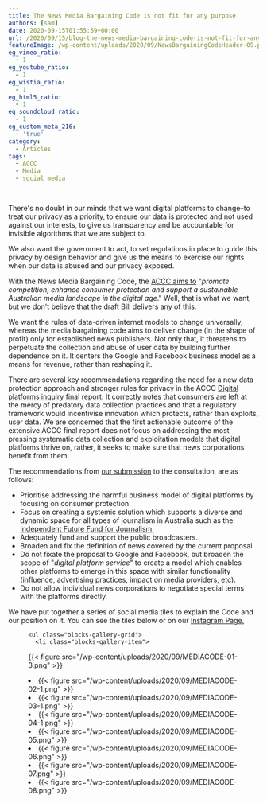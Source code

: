 ```yaml
---
title: The News Media Bargaining Code is not fit for any purpose
authors: [sam]
date: 2020-09-15T01:55:59+00:00
url: /2020/09/15/blog-the-news-media-bargaining-code-is-not-fit-for-any-purpose/
featureImage: /wp-content/uploads/2020/09/NewsBargainingCodeHeader-09.png
eg_vimeo_ratio:
  - 1
eg_youtube_ratio:
  - 1
eg_wistia_ratio:
  - 1
eg_html5_ratio:
  - 1
eg_soundcloud_ratio:
  - 1
eg_custom_meta_216:
  - 'true'
category:
  - Articles
tags:
  - ACCC
  - Media
  - social media

---
```

There's no doubt in our minds that we want digital platforms to change–to treat our privacy as a priority, to ensure our data is protected and not used against our interests, to give us transparency and be accountable for invisible algorithms that we are subject to.

We also want the government to act, to set regulations in place to guide this privacy by design behavior and give us the means to exercise our rights when our data is abused and our privacy exposed.

With the News Media Bargaining Code, the [ACCC aims to][1] "_promote competition, enhance consumer protection and support a sustainable Australian media landscape in the digital age_." Well, that is what we want, but we don't believe that the draft Bill delivers any of this.

We want the rules of data-driven internet models to change universally, whereas the media bargaining code aims to deliver change (in the shape of profit) only for established news publishers. Not only that, it threatens to perpetuate the collection and abuse of user data by building further dependence on it. It centers the Google and Facebook business model as a means for revenue, rather than reshaping it.

There are several key recommendations regarding the need for a new data protection approach and stronger rules for privacy in the ACCC [Digital platforms inquiry final report][2]. It correctly notes that consumers are left at the mercy of predatory data collection practices and that a regulatory framework would incentivise innovation which protects, rather than exploits, user data. We are concerned that the first actionable outcome of the extensive ACCC final report does not focus on addressing the most pressing systematic data collection and exploitation models that digital platforms thrive on, rather, it seeks to make sure that news corporations benefit from them.

The recommendations from [our submission][3] to the consultation, are as follows:

  * Prioritise addressing the harmful business model of digital platforms by focusing on consumer protection.
  * Focus on creating a systemic solution which supports a diverse and dynamic space for all types of journalism in Australia such as the [Independent Future Fund for Journalism.][4]
  * Adequately fund and support the public broadcasters.
  * Broaden and fix the definition of news covered by the current proposal.
  * Do not fixate the proposal to Google and Facebook, but broaden the scope of "_digital platform service_" to create a model which enables other platforms to emerge in this space with similar functionality (influence, advertising practices, impact on media providers, etc).
  * Do not allow individual news corporations to negotiate special terms with the platforms directly.

We have put together a series of social media tiles to explain the Code and our position on it. You can see the tiles below or on our [Instagram Page.][5]

<div class="wp-block-group">
  <div class="wp-block-group__inner-container is-layout-flow wp-block-group-is-layout-flow">
    <figure class="wp-block-gallery columns-3 is-cropped wp-block-gallery-4 is-layout-flex wp-block-gallery-is-layout-flex">

    <ul class="blocks-gallery-grid">
      <li class="blocks-gallery-item">
{{< figure src="/wp-content/uploads/2020/09/MEDIACODE-01-3.png" >}}
      </li>
      <li class="blocks-gallery-item">
{{< figure src="/wp-content/uploads/2020/09/MEDIACODE-02-1.png" >}}
      </li>
      <li class="blocks-gallery-item">
{{< figure src="/wp-content/uploads/2020/09/MEDIACODE-03-1.png" >}}
      </li>
      <li class="blocks-gallery-item">
{{< figure src="/wp-content/uploads/2020/09/MEDIACODE-04-1.png" >}}
      </li>
      <li class="blocks-gallery-item">
{{< figure src="/wp-content/uploads/2020/09/MEDIACODE-05.png" >}}
      </li>
      <li class="blocks-gallery-item">
{{< figure src="/wp-content/uploads/2020/09/MEDIACODE-06.png" >}}
      </li>
      <li class="blocks-gallery-item">
{{< figure src="/wp-content/uploads/2020/09/MEDIACODE-07.png" >}}
      </li>
      <li class="blocks-gallery-item">
{{< figure src="/wp-content/uploads/2020/09/MEDIACODE-08.png" >}}
      </li>
    </ul></figure>
  </div>
</div>

 [1]: https://www.accc.gov.au/focus-areas/digital-platforms/news-media-bargaining-code/draft-legislation
 [2]: https://www.accc.gov.au/publications/digital-platforms-inquiry-final-report
 [3]: https://digitalrightswatch.org.au/2020/09/02/submission-news-media-and-digital-platforms-mandatory-bargaining-code/
 [4]: https://www.accc.gov.au/system/files/Andrew%20Jaspan%20%28March%202019%29.pdf
 [5]: https://www.instagram.com/p/CE22Dckj3dY/
